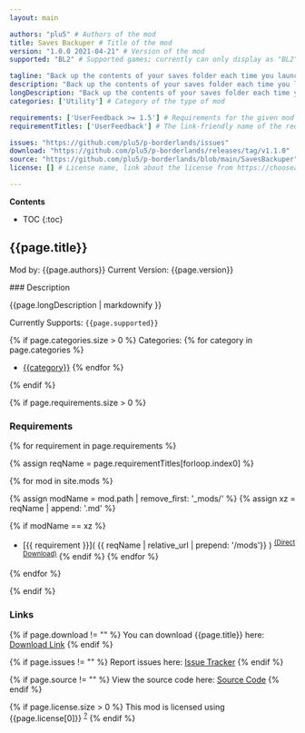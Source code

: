 ```yaml
---
layout: main

authors: "plu5" # Authors of the mod
title: Saves Backuper # Title of the mod
version: "1.0.0 2021-04-21" # Version of the mod
supported: "BL2" # Supported games; currently can only display as "BL2", "BL2 + TPS", or "TPS"

tagline: "Back up the contents of your saves folder each time you launch the game." # A short description of the mod itself.
description: "Back up the contents of your saves folder each time you launch the game." # This is set in order to keep the SEO proper
longDescription: "Back up the contents of your saves folder each time you launch the game.\n- You can set the number of backups that will be kept, to keep them below a certain threshold.\n- You can set which folder to back up and where to back up to.\n\n\nUserFeedback is required, make sure you remember to install that too.\n\nUsage:\n- On first enable, the paths configuration panel will pop up. There are some guesses made on where your SaveData folder might be. Status will tell you whether they are valid. Verify they are the paths you want or modify them as you see fit.\n- On subsequent launches, the mod will be enabled automatically and save a backup, and no action is required. The panel will not pop up again unless there is a problem with the paths. You can open it manually by pressing C in the mod manager.\n- By default, the number of backups to keep is set to 5. After this number is exceeded, the oldest one will be deleted. You can customise this behaviour in Options -&gt; Mods.\n\nThere is pretty good logging in this mod. You can check what’s going on by looking at the console or log (in `/Binaries/Win32/python-sdk.log`).\n\nMore information is available on the [README](https://github.com/plu5/p-borderlands/tree/main/SavesBackuper)." # Description of what the mod can do
categories: ['Utility'] # Category of the type of mod

requirements: ['UserFeedback >= 1.5'] # Requirements for the given mod
requirementTitles: ['UserFeedback'] # The link-friendly name of the requirements

issues: "https://github.com/plu5/p-borderlands/issues"
download: "https://github.com/plu5/p-borderlands/releases/tag/v1.1.0"
source: "https://github.com/plu5/p-borderlands/blob/main/SavesBackuper" # Link to source code
license: [] # License name, link about the license from https://choosealicense.com/

---
```

**Contents**
* TOC
{:toc}

## {{page.title}}

Mod by: {{page.authors}}
Current Version: {{page.version}}

<p></p>
### Description

{{page.longDescription | markdownify }}

Currently Supports: `{{page.supported}}`

{% if page.categories.size > 0 %}
Categories:
{% for category in page.categories %}
  * [{{category}}](/types/{{category}})
{% endfor %}
<p></p>
{% endif %}

{% if page.requirements.size > 0 %}
### Requirements

{% for requirement in page.requirements %}

{% assign reqName = page.requirementTitles[forloop.index0] %}

{% for mod in site.mods %}

{% assign modName = mod.path | remove_first: '_mods/' %}
{% assign xz = reqName | append: '.md' %}

{% if modName == xz %}
* [{{ requirement }}]( {{ reqName | relative_url | prepend: '/mods'}} ) <sup>[(Direct Download)]({{mod.download}})</sup>
{% endif %}
{% endfor %}

{% endfor %}
<p></p>
{% endif %}

### Links

{% if page.download != "" %}
You can download {{page.title}} here: [Download Link]({{page.download}})
{% endif %}

{% if page.issues != "" %}
Report issues here: [Issue Tracker]({{page.issues}})
{% endif %}

{% if page.source != "" %}
View the source code here: [Source Code]({{page.source}})
{% endif %}

{% if page.license.size > 0 %}
This mod is licensed using {{page.license[0]}} <sup>[?]({{page.license[1]}})</sup>
{% endif %}
